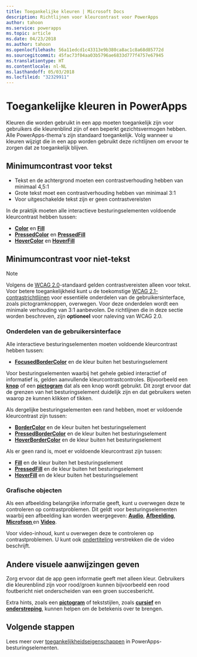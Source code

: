 ```yaml
---
title: Toegankelijke kleuren | Microsoft Docs
description: Richtlijnen voor kleurcontrast voor PowerApps
author: tahoon
ms.service: powerapps
ms.topic: article
ms.date: 04/23/2018
ms.author: tahoon
ms.openlocfilehash: 56a11edcd1c43313e9b380ca8ac1c8a68d85772d
ms.sourcegitcommit: 45fac73f04aa03b5796ae6833d777f4757e67945
ms.translationtype: HT
ms.contentlocale: nl-NL
ms.lasthandoff: 05/03/2018
ms.locfileid: "32329911"
---
```

# <a name="accessible-colors-in-powerapps"></a>Toegankelijke kleuren in PowerApps
Kleuren die worden gebruikt in een app moeten toegankelijk zijn voor gebruikers die kleurenblind zijn of een beperkt gezichtsvermogen hebben. Alle PowerApps-thema's zijn standaard toegankelijk. Volg wanneer u kleuren wijzigt die in een app worden gebruikt deze richtlijnen om ervoor te zorgen dat ze toegankelijk blijven.

## <a name="minimum-contrast-for-text"></a>Minimumcontrast voor tekst
* Tekst en de achtergrond moeten een contrastverhouding hebben van minimaal 4,5:1
* Grote tekst moet een contrastverhouding hebben van minimaal 3:1
* Voor uitgeschakelde tekst zijn er geen contrastvereisten

In de praktijk moeten alle interactieve besturingselementen voldoende kleurcontrast hebben tussen:
* **[Color](controls/properties-color-border.md)** en **[Fill](controls/properties-color-border.md)**
* **[PressedColor](controls/properties-color-border.md)** en **[PressedFill](controls/properties-color-border.md)**
* **[HoverColor](controls/properties-color-border.md)** en **[HoverFill](controls/properties-color-border.md)**

## <a name="minimum-contrast-for-non-text"></a>Minimumcontrast voor niet-tekst

> [!NOTE]
> Volgens de [WCAG 2.0](https://www.w3.org/TR/UNDERSTANDING-WCAG20/visual-audio-contrast-contrast.html)-standaard gelden contrastvereisten alleen voor tekst. Voor betere toegankelijkheid kunt u de toekomstige [WCAG 2.1-contrastrichtlijnen](https://www.w3.org/TR/WCAG21/#non-text-contrast) voor essentiële onderdelen van de gebruikersinterface, zoals pictogramknoppen, overwegen. Voor deze onderdelen wordt een minimale verhouding van 3:1 aanbevolen. De richtlijnen die in deze sectie worden beschreven, zijn **optioneel** voor naleving van WCAG 2.0.

### <a name="user-interface-components"></a>Onderdelen van de gebruikersinterface
Alle interactieve besturingselementen moeten voldoende kleurcontrast hebben tussen:
* **[FocusedBorderColor](controls/properties-color-border.md)** en de kleur buiten het besturingselement

Voor besturingselementen waarbij het gehele gebied interactief of informatief is, gelden aanvullende kleurcontrastcontroles. Bijvoorbeeld een **[knop](controls/control-button.md)** of een **[pictogram](controls/control-shapes-icons.md)** dat als een knop wordt gebruikt. Dit zorgt ervoor dat de grenzen van het besturingselement duidelijk zijn en dat gebruikers weten waarop ze kunnen klikken of tikken.

Als dergelijke besturingselementen een rand hebben, moet er voldoende kleurcontrast zijn tussen:
* **[BorderColor](controls/properties-color-border.md)** en de kleur buiten het besturingselement
* **[PressedBorderColor](controls/properties-color-border.md)** en de kleur buiten het besturingselement
* **[HoverBorderColor](controls/properties-color-border.md)** en de kleur buiten het besturingselement

Als er geen rand is, moet er voldoende kleurcontrast zijn tussen:
* **[Fill](controls/properties-color-border.md)** en de kleur buiten het besturingselement
* **[PressedFill](controls/properties-color-border.md)** en de kleur buiten het besturingselement
* **[HoverFill](controls/properties-color-border.md)** en de kleur buiten het besturingselement

### <a name="graphical-objects"></a>Grafische objecten
Als een afbeelding belangrijke informatie geeft, kunt u overwegen deze te controleren op contrastproblemen. Dit geldt voor besturingselementen waarbij een afbeelding kan worden weergegeven: **[Audio](controls/control-audio-video.md)**, **[Afbeelding](controls/control-image.md)**, **[Microfoon ](controls/control-microphone.md)** en **[Video](controls/control-audio-video.md)**.

Voor video-inhoud, kunt u overwegen deze te controleren op contrastproblemen. U kunt ook [ondertiteling](controls/control-audio-video.md) verstrekken die de video beschrijft.

## <a name="provide-other-visual-cues"></a>Andere visuele aanwijzingen geven
Zorg ervoor dat de app geen informatie geeft met alleen kleur. Gebruikers die kleurenblind zijn voor rood/groen kunnen bijvoorbeeld een rood foutbericht niet onderscheiden van een groen succesbericht.

Extra hints, zoals een **[pictogram](controls/control-shapes-icons.md)** of tekststijlen, zoals **[cursief](controls/properties-text.md)** en **[onderstreping](controls/properties-text.md)**, kunnen helpen om de betekenis over te brengen.

## <a name="next-steps"></a>Volgende stappen
Lees meer over [toegankelijkheidseigenschappen](controls/properties-accessibility.md) in PowerApps-besturingselementen.